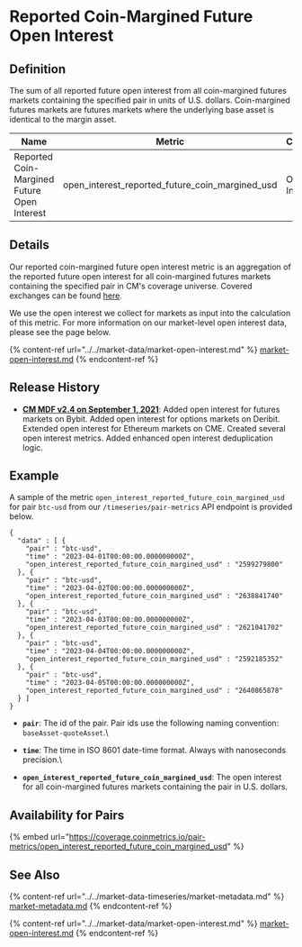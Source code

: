 # Reported Coin-Margined Future Open Interest

## Definition

The sum of all reported future open interest from all coin-margined futures markets containing the specified pair in units of U.S. dollars. Coin-margined futures markets are futures markets where the underlying base asset is identical to the margin asset.[\
](https://docs.coinmetrics.io/asset-metrics/volume/volume\_reported\_future\_coin\_margined\_usd\_1d)

| Name                                        | Metric                                                | Category      | Subcategory | Type | Unit | Frequency |
| ------------------------------------------- | ----------------------------------------------------- | ------------- | ----------- | ---- | ---- | --------- |
| Reported Coin-Margined Future Open Interest | open\_interest\_reported\_future\_coin\_margined\_usd | Open Interest | Future      | Sum  | USD  | 1h, 1d    |

## Details

Our reported coin-margined future open interest metric is an aggregation of the reported future open interest for all coin-margined futures markets containing the specified pair in CM's coverage universe. Covered exchanges can be found [here](../../exchanges/all-exchanges.md).

We use the open interest we collect for markets as input into the calculation of this metric. For more information on our market-level open interest data, please see the page below.

{% content-ref url="../../market-data/market-open-interest.md" %}
[market-open-interest.md](../../market-data/market-open-interest.md)
{% endcontent-ref %}

## Release History

* [**CM MDF v2.4 on September 1, 2021**](https://coinmetrics.io/cm-market-data-feed-v2-4-release-notes/): Added open interest for futures markets on Bybit. Added open interest for options markets on Deribit. Extended open interest for Ethereum markets on CME. Created several open interest metrics. Added enhanced open interest deduplication logic.

## Example

A sample of the metric `open_interest_reported_future_coin_margined_usd` for pair `btc-usd` from our `/timeseries/pair-metrics` API endpoint is provided below.

```
{
  "data" : [ {
    "pair" : "btc-usd",
    "time" : "2023-04-01T00:00:00.000000000Z",
    "open_interest_reported_future_coin_margined_usd" : "2599279800"
  }, {
    "pair" : "btc-usd",
    "time" : "2023-04-02T00:00:00.000000000Z",
    "open_interest_reported_future_coin_margined_usd" : "2638841740"
  }, {
    "pair" : "btc-usd",
    "time" : "2023-04-03T00:00:00.000000000Z",
    "open_interest_reported_future_coin_margined_usd" : "2621041702"
  }, {
    "pair" : "btc-usd",
    "time" : "2023-04-04T00:00:00.000000000Z",
    "open_interest_reported_future_coin_margined_usd" : "2592185352"
  }, {
    "pair" : "btc-usd",
    "time" : "2023-04-05T00:00:00.000000000Z",
    "open_interest_reported_future_coin_margined_usd" : "2640865878"
  } ]
}
```

* **`pair`**: The id of the pair. Pair ids use the following naming convention: `baseAsset-quoteAsset`.\

* **`time`**: The time in ISO 8601 date-time format. Always with nanoseconds precision.\

* **`open_interest_reported_future_coin_margined_usd`**: The open interest for all coin-margined futures markets containing the pair in U.S. dollars.

## Availability for Pairs

{% embed url="https://coverage.coinmetrics.io/pair-metrics/open_interest_reported_future_coin_margined_usd" %}

## See Also

{% content-ref url="../../market-data-timeseries/market-metadata.md" %}
[market-metadata.md](../../market-data-timeseries/market-metadata.md)
{% endcontent-ref %}

{% content-ref url="../../market-data/market-open-interest.md" %}
[market-open-interest.md](../../market-data/market-open-interest.md)
{% endcontent-ref %}
